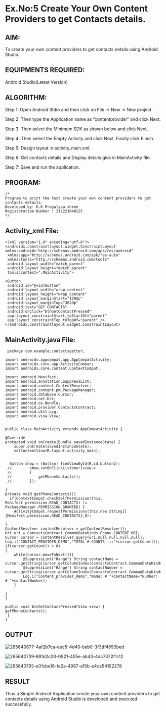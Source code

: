 # Ex.No:5 Create Your Own Content Providers to get Contacts details.
## AIM:
To create your own content providers to get contacts details using Android Studio.

## EQUIPMENTS REQUIRED:
Android Studio(Latest Version)

## ALGORITHM:
Step 1: Open Android Stdio and then click on File -> New -> New project.

Step 2: Then type the Application name as “contentprovider″ and click Next.

Step 3: Then select the Minimum SDK as shown below and click Next.

Step 4: Then select the Empty Activity and click Next. Finally click Finish.

Step 5: Design layout in activity_main.xml.

Step 6: Get contacts details and Display details give in MainActivity file.

Step 7: Save and run the application.

## PROGRAM:
~~~
/*
Program to print the text create your own content providers to get contacts details.
Developed by: R.K Pragalyaa shree
Registeration Number : 212221040125
*/
~~~
## Activity_xml File:
~~~
<?xml version="1.0" encoding="utf-8"?>
<androidx.constraintlayout.widget.ConstraintLayout             xmlns:android="http://schemas.android.com/apk/res/android"
 xmlns:app="http://schemas.android.com/apk/res-auto"
 xmlns:tools="http://schemas.android.com/tools"
 android:layout_width="match_parent"
 android:layout_height="match_parent"
 tools:context=".MainActivity">

<Button
 android:id="@+id/button"
 android:layout_width="wrap_content"
 android:layout_height="wrap_content"
 android:layout_marginStart="129dp"
 android:layout_marginTop="302dp"
 android:text="GET CONTACTS"
 android:onClick="btnGetContactPressed"
 app:layout_constraintStart_toStartOf="parent"
 app:layout_constraintTop_toTopOf="parent" />
</androidx.constraintlayout.widget.ConstraintLayout>
~~~
## MainActivity.java File:
~~~
 package com.example.contactsgetter;

import androidx.appcompat.app.AppCompatActivity;
import androidx.core.app.ActivityCompat;
import androidx.core.content.ContextCompat;

import android.Manifest;
import android.annotation.SuppressLint;
import android.content.ContentResolver;
import android.content.pm.PackageManager;
import android.database.Cursor;
import android.net.Uri;
import android.os.Bundle;
import android.provider.ContactsContract;
import android.util.Log;
import android.view.View;


public class MainActivity extends AppCompatActivity {

@Override
protected void onCreate(Bundle savedInstanceState) {
    super.onCreate(savedInstanceState);
    setContentView(R.layout.activity_main);


  Button show = (Button) findViewById(R.id.button2);
 //        show.setOnClickListener(view->
 //        {
 //            getPhoneContacts();
 //        });

}
private void getPhoneContacts(){
  if(ContextCompat.checkSelfPermission(this, Manifest.permission.READ_CONTACTS) != PackageManager.PERMISSION_GRANTED) {
    ActivityCompat.requestPermissions(this,new String[] {Manifest.permission.READ_CONTACTS},0);

}
ContentResolver contentResolver = getContentResolver();
Uri uri = ContactsContract.CommonDataKinds.Phone.CONTENT_URI;
Cursor cursor = contentResolver.query(uri,null,null,null,null);
Log.i("CONTACT_PROVIDER_DEMO","TOTAL # COUNTS :::"+cursor.getCount());
if(cursor.getCount() > 0)
{
    while(cursor.moveToNext()){
        @SuppressLint("Range") String contactName = cursor.getString(cursor.getColumnIndex(ContactsContract.CommonDataKinds.Phone.DISPLAY_NAME));
        @SuppressLint("Range") String contactNumber = cursor.getString(cursor.getColumnIndex(ContactsContract.CommonDataKinds.Phone.NUMBER));
        Log.i("Content_provider_demo","Name: # "+contactName+"Number: # "+contactNumber);
    }

}
}

public void btnGetContactPressed(View view) {
getPhoneContacts();
 }
}
~~~
## OUTPUT
![265640677-4af2b7ca-eec5-4d40-beb0-3f3df4653bed](https://github.com/Anuayshh/Expt5/assets/127651217/0de72cda-429e-4307-a089-0759c0308267)

![265640739-891d2c00-0921-405e-ab43-4dc7372f1c12](https://github.com/Anuayshh/Expt5/assets/127651217/db697068-08c5-48b0-92d6-02fe1d715e49)

![265640795-e01cbe16-fe2a-4967-a15b-e4ca54192278](https://github.com/Anuayshh/Expt5/assets/127651217/b2e73a30-8a9b-4a99-8eb3-d5b6cce0df82)

## RESULT
Thus a Simple Android Application create your own content providers to get contacts details using Android Studio is developed and executed successfully.
